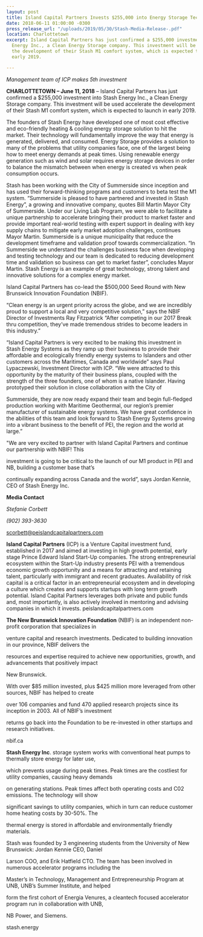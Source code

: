 ```yaml
---
layout: post
title: Island Capital Partners Invests $255,000 into Energy Storage Tech Company
date: 2018-06-11 01:00:00 -0300
press_release_url: "/uploads/2019/05/30/Stash-Media-Release-.pdf"
location: Charlottetown
excerpt: Island Capital Partners has just confirmed a $255,000 investment into Stash
  Energy Inc., a Clean Energy Storage company. This investment will be used accelerate
  the development of their Stash M1 comfort system, which is expected to launch in
  early 2019.

---
```

_Management team of ICP makes 5th investment_

**CHARLOTTETOWN – June 11, 2018** – Island Capital Partners has just confirmed a $255,000 investment into Stash Energy Inc., a Clean Energy Storage company. This investment will be used accelerate the development of their Stash M1 comfort system, which is expected to launch in early 2019.

The founders of Stash Energy have developed one of most cost effective and eco-friendly heating & cooling energy storage solution to hit the market. Their technology will fundamentally improve the way that energy is generated, delivered, and consumed. Energy Storage provides a solution to many of the problems that utility companies face, one of the largest being how to meet energy demands at peak times. Using renewable energy generation such as wind and solar requires energy storage devices in order to balance the mismatch between when energy is created vs when peak consumption occurs.

Stash has been working with the City of Summerside since inception and has used their forward-thinking programs and customers to beta test the M1 system. “Summerside is pleased to have partnered and invested in Stash Energy”, a growing and innovative company, quotes Bill Martin Mayor City of Summerside. Under our Living Lab Program, we were able to facilitate a unique partnership to accelerate bringing their product to market faster and provide important real-world testing with expert support in dealing with key supply chains to mitigate early market adoption challenges, continues Mayor Martin. Summerside is a unique municipality that reduce the development timeframe and validation proof towards commercialization. “In Summerside we understand the challenges business face when developing and testing technology and our team is dedicated to reducing development time and validation so business can get to market faster”, concludes Mayor Martin. Stash Energy is an example of great technology, strong talent and innovative solutions for a complex energy market.

Island Capital Partners has co-lead the $500,000 Seed Round with New Brunswick Innovation Foundation (NBIF).

“Clean energy is an urgent priority across the globe, and we are incredibly proud to support a local and very competitive solution,” says the NBIF Director of Investments Ray Fitzpatrick “After competing in our 2017 Break thru competition, they’ve made tremendous strides to become leaders in this industry.”

“Island Capital Partners is very excited to be making this investment in Stash Energy Systems as they ramp up their business to provide their affordable and ecologically friendly energy systems to Islanders and other customers across the Maritimes, Canada and worldwide” says Paul Lypaczewski, Investment Director with ICP. “We were attracted to this opportunity by the maturity of their business plans, coupled with the strength of the three founders, one of whom is a native Islander. Having prototyped their solution in close collaboration with the City of

Summerside, they are now ready expand their team and begin full-fledged production working with Maritime Geothermal, our region’s premier manufacturer of sustainable energy systems. We have great confidence in the abilities of this team and look forward to Stash Energy Systems growing into a vibrant business to the benefit of PEI, the region and the world at large.”

"We are very excited to partner with Island Capital Partners and continue our partnership with NBIF! This

investment is going to be critical to the launch of our M1 product in PEI and NB, building a customer base that’s

continually expanding across Canada and the world”, says Jordan Kennie, CEO of Stash Energy Inc.

**Media Contact**

_Stefanie Corbett_

_(902) 393-3630_

scorbett@peislandcapitalpartners.com

**Island Capital Partners** (ICP) is a Venture Capital investment fund, established in 2017 and aimed at investing in high growth potential, early stage Prince Edward Island Start-Up companies. The strong entrepreneurial ecosystem within the Start-Up industry presents PEI with a tremendous economic growth opportunity and a means for attracting and retaining talent, particularly with immigrant and recent graduates. Availability of risk capital is a critical factor in an entrepreneurial ecosystem and in developing a culture which creates and supports startups with long term growth potential. Island Capital Partners leverages both private and public funds and, most importantly, is also actively involved in mentoring and advising companies in which it invests. peislandcapitalpartners.com

**The New Brunswick Innovation Foundation** (NBIF) is an independent non-profit corporation that specializes in

venture capital and research investments. Dedicated to building innovation in our province, NBIF delivers the

resources and expertise required to achieve new opportunities, growth, and advancements that positively impact

New Brunswick.

With over $85 million invested, plus $425 million more leveraged from other sources, NBIF has helped to create

over 106 companies and fund 470 applied research projects since its inception in 2003. All of NBIF’s investment

returns go back into the Foundation to be re-invested in other startups and research initiatives.

nbif.ca

**Stash Energy Inc**. storage system works with conventional heat pumps to thermally store energy for later use,

which prevents usage during peak times. Peak times are the costliest for utility companies, causing heavy demands

on generating stations. Peak times affect both operating costs and C02 emissions. The technology will show

significant savings to utility companies, which in turn can reduce customer home heating costs by 30-50%. The

thermal energy is stored in affordable and environmentally friendly materials.

Stash was founded by 3 engineering students from the University of New Brunswick: Jordan Kennie CEO, Daniel

Larson COO, and Erik Hatfield CTO. The team has been involved in numerous accelerator programs including the

Master’s in Technology, Management and Entrepreneurship Program at UNB, UNB’s Summer Institute, and helped

form the first cohort of Energia Venures, a cleantech focused accelerator program run in collaboration with UNB,

NB Power, and Siemens.

stash.energy